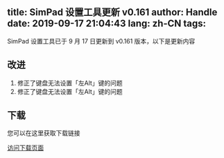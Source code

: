 title: SimPad 设置工具更新 v0.161
author: Handle
date: 2019-09-17 21:04:43
lang: zh-CN
tags:
---
SimPad 设置工具已于 9 月 17 日更新到 v0.161 版本，以下是更新内容

<!--more-->

## 改进

1. 修正了键盘无法设置「左Alt」键的问题
2. 修正了键盘无法设置「左Alt」键的问题

## 下载

您可以在这里获取下载链接

[访问下载页面](//bysb.net/simdrive)